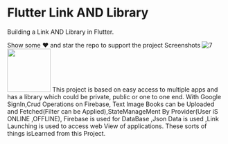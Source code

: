 # Flutter Link AND Library
Building a Link AND Library in Flutter.

Show some ❤️ and star the repo to support the project
Screenshots
![7](https://user-images.githubusercontent.com/55958579/114035846-1edcb400-989d-11eb-98df-0f5b4f9bccd1.png)
<img src="https://user-images.githubusercontent.com/55958579/114035846-1edcb400-989d-11eb-98df-0f5b4f9bccd1.png" width="100" height="100">
This project is based on easy access to multiple apps and has a library
which could be private, public or one to one end. With Google
SignIn,Crud Operations on Firebase, Text Image Books can be
Uploaded and Fetched(Filter can be Applied),StateManageMent By
Provider(User iS ONLINE ,OFFLINE), Firebase is used for DataBase
,Json Data is used ,Link Launching is used to access web View of
applications. These sorts of things isLearned from this Project.

